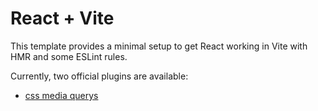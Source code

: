 # React + Vite

This template provides a minimal setup to get React working in Vite with HMR and some ESLint rules.

Currently, two official plugins are available:

- [css media querys](https://www.youtube.com/watch?v=yneuaVjotO8)

